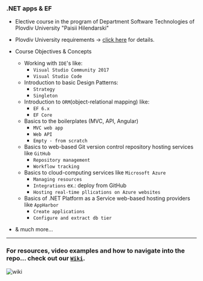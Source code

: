 ### .NET apps & EF
- Elective course in the program of Department Software Technologies of Plovdiv University "Paisii Hilendarski"

- Plovdiv University requirements -> [click here](https://github.com/BaiGanio/PU-DB-Apps-With-EF/blob/master/%D0%A3%D1%87%D0%B5%D0%B1%D0%BD%D0%B0%20%D0%BF%D1%80%D0%BE%D0%B3%D1%80%D0%B0%D0%BC%D0%B0%20DB%20Apps.pdf) for details.

- Course Objectives & Concepts
  * Working with `IDE`'s like:
    - `Visual Studio Community 2017`    
    - `Visual Studio Code`    
  * Introduction to basic Design Patterns:
    - `Strategy`
    - `Singleton`
  * Introduction to `ORM`(object-relational mapping) like:
    - `EF 6.x`    
    - `EF Core`    
  * Basics to the boilerplates (MVC, API, Angular)
    - `MVC web app`
    - `Web API`
    - `Empty - from scratch`
  * Basics to web-based Git version control repository hosting services like `GitHub`
    - `Repository management`
    - `Workflow tracking`
  * Basics to cloud-computing services like `Microsoft Azure`
    - `Managing resources`
    - `Integrations` ex.: deploy from GitHub
    - `Hosting real-time pllications on Azure websites`
  * Basics of .NET Platform as a Service web-based hosting providers like `AppHarbor`
    - `Create applications`
    - `Configure and extract db tier`
* & much more...

***

### For resources, video examples and how to navigate into the repo... check out our [`Wiki`](https://github.com/BaiGanio/PU-DB-Apps-With-EF/wiki).

![wiki](https://github.com/BaiGanio/PU-DB-Apps-With-EF/blob/master/useful-things/Wiki.png)
    
